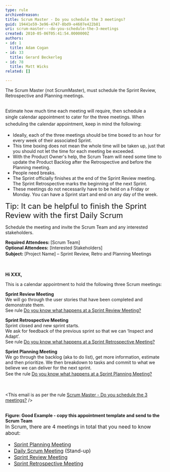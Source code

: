 ```yaml
---
type: rule
archivedreason: 
title: Scrum Master - Do you schedule the 3 meetings?
guid: 19441e59-3e96-4747-8bd9-e4607e422b81
uri: scrum-master---do-you-schedule-the-3-meetings
created: 2010-05-06T05:41:54.0000000Z
authors:
- id: 1
  title: Adam Cogan
- id: 33
  title: Gerard Beckerleg
- id: 78
  title: Matt Wicks
related: []

---
```



​​​​The&#160;Scrum Master (not ScrumMaster), must schedule&#160;the Sprint Review, Retrospective and Planning&#160;meetings.
<br><excerpt class='endintro'></excerpt><br>
<p>Estimate how much time each meeting will require,&#160;then schedule a single&#160;calendar appointment to cater for the three meetings.&#160;<span style="line-height&#58;1.6;">When scheduling the calendar appointment, keep in mind the following&#58;</span></p><ul><li>Ideally, each of the three&#160;meetings should&#160;be time boxed to an hour for every week of their associated Sprint.</li><li>This time boxing does not mean the whole time will be taken up, just that you should not let the time for each meeting be exceeded.</li><li>With the Product Owner's help, the Scrum Team&#160;will need some time to update the Product Backlog after the Retrospective and before the Planning&#160;meeting.</li><li>People need breaks.</li><li>The Sprint officially finishes at the end of the Sprint Review m​eeting. The Sprint Retrospective marks the beginning of the next Sprint.</li><li>These meetings do not necessarily have to be held on a Friday or Monday. You can have a Sprint start and end on any day of the week.​</li></ul><p class="ssw15-rteElement-Tip"><span style="font-size&#58;24px;">Tip&#58;&#160;It can&#160;be helpful to finish the Sprint Review with the first D​aily Scrum​</span></p><p>Schedule the meeting and invite the Scrum Team and any interested stakeholders.​</p><div><div class="ms-rteCustom-GreyBox"><p> 
         <strong>Required Attendees&#58;&#160;</strong>[Scrum Team] <br><strong>Optional Attendees&#58;</strong> [Interested Stakeholders]<br><strong style="line-height&#58;1.6;">Subject&#58;&#160;</strong><span style="line-height&#58;1.6;">[Project Name] – Sprint Review, Retro and Planning Meetings</span></p><p class="ssw15-rteElement-P">​​​​<br></p><p> 
         <strong>Hi XXX,</strong></p><p>This is a calendar appointment&#160;to hold the following three&#160;Scrum&#160;meetings&#58;</p><p> 
         <strong>Sprint Review Meeting</strong><br>We will go through the user stories that have been completed and demonstrate them.<br>See rule&#160;<a href="/Pages/SprintReviewMeeting.aspx" target="_blank">Do you know what happens at a Sprint Review Meeting?</a><strong></strong></p><p> 
         <strong>Sprint Retrospective Meeting</strong><br>Sprint closed and new sprint starts.<br>We ask for feedback of the previous sprint so that we can ‘Inspect and Adapt’.<br>See rule&#160;<a href="/Pages/RetrospectiveMeeting.aspx" target="_blank">Do you know what happens at a Sprint Retrospective Meeting?</a><strong></strong></p><p> 
         <strong>Sprint Planning Meeting</strong><br>We go through the backlog (aka to do list), get more information, estimate and then prioritize. We then breakdown to tasks and commit to what we believe we can deliver for the next sprint.<br><span style="line-height&#58;1.6;">S</span><span style="line-height&#58;1.6;">ee the&#160;rule&#160;</span><a href="/Pages/SprintPlanningMeeting.aspx" title="Sprint Planning Meeting" target="_blank" style="line-height&#58;1.6;">Do you know what happens at a Sprint Planning Meeting?</a></p><p>​<br></p><p>&lt;This email is as per the rule&#160;<a href="/Pages/ScheduleThe3Meetings.aspx">Scrum Master - Do you schedule the 3 meetings?​​​</a> /&gt;</p></div> 
   <br> 
   <font class="ms-rteCustom-FigureGood">
      <strong>Figure&#58; Good Example -&#160;copy this appointment template and send to ​the Scrum Team</strong></font> </div><div>
   <font size="-0" class="ms-rteCustom-GreyBox">In Scrum, there are 4 meetings in total that you need to know about&#58;&#160;
      <ul><li>
            <a href="/Pages/SprintPlanningMeeting.aspx" title="Sprint Planning Meeting" target="_blank">Sprint Planning Meeting​</a></li><li>
            <a href="/Pages/DailyScrumUpdateTasks.aspx" title="Daily Scrum Meeting" target="_blank">Daily Scrum Meeting​</a> (Stand-up​​​​)</li><li>
            <a title="Sprint Review Meeting" href="/Pages/SprintReviewMeeting.aspx" shape="rect" target="_blank">Sprint Review Meeting</a></li><li>
            <a title="Sprint Retrospective Meeting" href="/Pages/RetrospectiveMeeting.aspx" shape="rect" target="_blank">Sprint Retrospective Meeting</a></li></ul></font></div>


